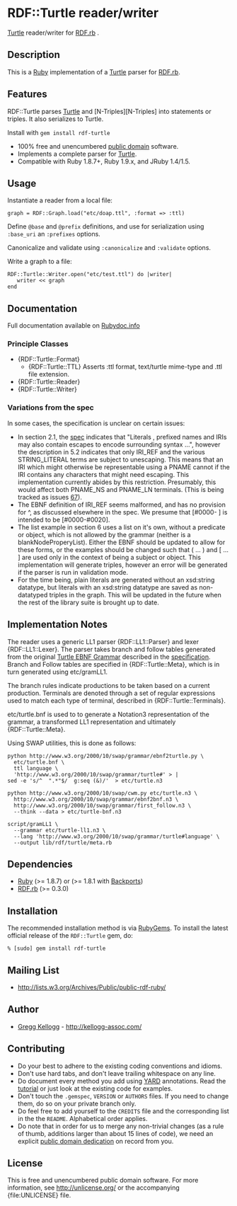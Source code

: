 # RDF::Turtle reader/writer
[Turtle][] reader/writer for [RDF.rb][RDF.rb] .

## Description
This is a [Ruby][] implementation of a [Turtle][] parser for [RDF.rb][].

## Features
RDF::Turtle parses [Turtle][Turtle] and [N-Triples][N-Triples] into statements or triples. It also serializes to Turtle.

Install with `gem install rdf-turtle`

* 100% free and unencumbered [public domain](http://unlicense.org/) software.
* Implements a complete parser for [Turtle][].
* Compatible with Ruby 1.8.7+, Ruby 1.9.x, and JRuby 1.4/1.5.

## Usage
Instantiate a reader from a local file:

    graph = RDF::Graph.load("etc/doap.ttl", :format => :ttl)

Define `@base` and `@prefix` definitions, and use for serialization using `:base_uri` an `:prefixes` options.

Canonicalize and validate using `:canonicalize` and `:validate` options.

Write a graph to a file:

    RDF::Turtle::Writer.open("etc/test.ttl") do |writer|
       writer << graph
    end

## Documentation
Full documentation available on [Rubydoc.info][Turtle doc]

### Principle Classes
* {RDF::Turtle::Format}
  * {RDF::Turtle::TTL}
    Asserts :ttl format, text/turtle mime-type and .ttl file extension.
* {RDF::Turtle::Reader}
* {RDF::Turtle::Writer}

### Variations from the spec
In some cases, the specification is unclear on certain issues:

* In section 2.1, the [spec][Turtle] indicates that "Literals ,
  prefixed names and IRIs may also contain escapes to encode surrounding syntax ...",
  however the description in 5.2 indicates that only IRI\_REF and the various STRING\_LITERAL terms
  are subject to unescaping. This means that an IRI which might otherwise be representable using a PNAME
  cannot if the IRI contains any characters that might need escaping. This implementation currently abides
  by this restriction. Presumably, this would affect both PNAME\_NS and PNAME\_LN terminals.
  (This is being tracked as issues [67](http://www.w3.org/2011/rdf-wg/track/issues/67)).
* The EBNF definition of IRI_REF seems malformed, and has no provision for \^, as discussed elsewhere in the spec.
  We presume that [#0000- ] is intended to be [#0000-#0020].
* The list example in section 6 uses a list on it's own, without a predicate or object, which is not allowed
  by the grammar (neither is a blankNodeProperyList). Either the EBNF should be updated to allow for these
  forms, or the examples should be changed such that ( ... ) and [ ... ] are used only in the context of being
  a subject or object. This implementation will generate triples, however an error will be generated if the
  parser is run in validation mode.
* For the time being, plain literals are generated without an xsd:string datatype, but literals with an xsd:string
  datatype are saved as non-datatyped triples in the graph. This will be updated in the future when the rest of the
  library suite is brought up to date.

## Implementation Notes
The reader uses a generic LL1 parser {RDF::LL1::Parser} and lexer {RDF::LL1::Lexer}. The parser takes branch and follow
tables generated from the original [Turtle EBNF Grammar][Turtle EBNF] described in the [specification][Turtle]. Branch and Follow tables are specified in {RDF::Turtle::Meta}, which is in turn
generated using etc/gramLL1.

The branch rules indicate productions to be taken based on a current production. Terminals are denoted
through a set of regular expressions used to match each type of terminal, described in {RDF::Turtle::Terminals}.

etc/turtle.bnf is used to to generate a Notation3 representation of the grammar, a transformed LL1 representation and ultimately {RDF::Turtle::Meta}.

Using SWAP utilities, this is done as follows:

    python http://www.w3.org/2000/10/swap/grammar/ebnf2turtle.py \
      etc/turtle.bnf \
      ttl language \
      'http://www.w3.org/2000/10/swap/grammar/turtle#' > |
    sed -e 's/^  ".*"$/  g:seq (&)/'  > etc/turtle.n3
      
    python http://www.w3.org/2000/10/swap/cwm.py etc/turtle.n3 \
      http://www.w3.org/2000/10/swap/grammar/ebnf2bnf.n3 \
      http://www.w3.org/2000/10/swap/grammar/first_follow.n3 \
      --think --data > etc/turtle-bnf.n3
    
    script/gramLL1 \
      --grammar etc/turtle-ll1.n3 \
      --lang 'http://www.w3.org/2000/10/swap/grammar/turtle#language' \
      --output lib/rdf/turtle/meta.rb
    
      
## Dependencies

* [Ruby](http://ruby-lang.org/) (>= 1.8.7) or (>= 1.8.1 with [Backports][])
* [RDF.rb](http://rubygems.org/gems/rdf) (>= 0.3.0)

## Installation

The recommended installation method is via [RubyGems](http://rubygems.org/).
To install the latest official release of the `RDF::Turtle` gem, do:

    % [sudo] gem install rdf-turtle

## Mailing List
* <http://lists.w3.org/Archives/Public/public-rdf-ruby/>

## Author
* [Gregg Kellogg](http://github.com/gkellogg) - <http://kellogg-assoc.com/>

## Contributing
* Do your best to adhere to the existing coding conventions and idioms.
* Don't use hard tabs, and don't leave trailing whitespace on any line.
* Do document every method you add using [YARD][] annotations. Read the
  [tutorial][YARD-GS] or just look at the existing code for examples.
* Don't touch the `.gemspec`, `VERSION` or `AUTHORS` files. If you need to
  change them, do so on your private branch only.
* Do feel free to add yourself to the `CREDITS` file and the corresponding
  list in the the `README`. Alphabetical order applies.
* Do note that in order for us to merge any non-trivial changes (as a rule
  of thumb, additions larger than about 15 lines of code), we need an
  explicit [public domain dedication][PDD] on record from you.

## License
This is free and unencumbered public domain software. For more information,
see <http://unlicense.org/> or the accompanying {file:UNLICENSE} file.

[Ruby]:         http://ruby-lang.org/
[RDF]:          http://www.w3.org/RDF/
[YARD]:         http://yardoc.org/
[YARD-GS]:      http://rubydoc.info/docs/yard/file/docs/GettingStarted.md
[PDD]:          http://lists.w3.org/Archives/Public/public-rdf-ruby/2010May/0013.html
[RDF.rb]:       http://rdf.rubyforge.org/
[Backports]:    http://rubygems.org/gems/backports
[Turtle]:       http://www.w3.org/TR/2011/WD-turtle-20110809/
[Turtle doc]:   http://rubydoc.info/github/gkellogg/rdf-turtle/master/file/README.markdown
[Turtle EBNF]:  http://www.w3.org/2000/10/swap/grammar/turtle.bnf